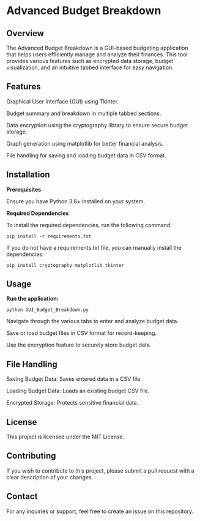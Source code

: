 # Advanced Budget Breakdown

## Overview

The Advanced Budget Breakdown is a GUI-based budgeting application that helps users efficiently manage and analyze their finances. This tool provides various features such as encrypted data storage, budget visualization, and an intuitive tabbed interface for easy navigation.

## Features

Graphical User Interface (GUI) using Tkinter.

Budget summary and breakdown in multiple tabbed sections.

Data encryption using the cryptography library to ensure secure budget storage.

Graph generation using matplotlib for better financial analysis.

File handling for saving and loading budget data in CSV format.

## Installation

**Prerequisites**

Ensure you have Python 3.8+ installed on your system.

**Required Dependencies**

To install the required dependencies, run the following command:

```
pip install -r requirements.txt
```

If you do not have a requirements.txt file, you can manually install the dependencies:

```
pip install cryptography matplotlib tkinter
```

## Usage

**Run the application:**

```
python GUI_Budget_Breakdown.py
```

Navigate through the various tabs to enter and analyze budget data.

Save or load budget files in CSV format for record-keeping.

Use the encryption feature to securely store budget data.

## File Handling

Saving Budget Data: Saves entered data in a CSV file.

Loading Budget Data: Loads an existing budget CSV file.

Encrypted Storage: Protects sensitive financial data.

## License

This project is licensed under the MIT License.

## Contributing

If you wish to contribute to this project, please submit a pull request with a clear description of your changes.

## Contact

For any inquiries or support, feel free to create an issue on this repository.


